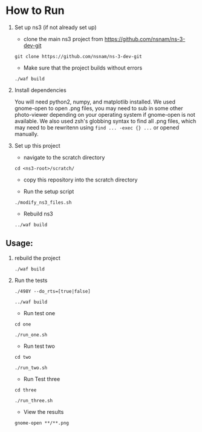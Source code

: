 # How to Run

1. Set up ns3 (if not already set up)

   * clone the main ns3 project from https://github.com/nsnam/ns-3-dev-git

   `git clone https://github.com/nsnam/ns-3-dev-git`

   *  Make sure that the project builds without errors
   
   `./waf build`

2. Install dependencies

   You will need python2, numpy, and matplotlib installed. We used gnome-open to open .png files, you may need to sub in some other photo-viewer depending on your operating system if gnome-open is not available. We also used zsh's globbing syntax to find all .png files, which may need to be rewritenn using ```find ... -exec {} ...``` or opened manually.

3. Set up this project

   * navigate to the scratch directory

   `cd <ns3-root>/scratch/ `

   * copy this repository into the scratch directory

   * Run the setup script
   
   `./modify_ns3_files.sh`

   * Rebuild ns3
   
   `../waf build`
 

## Usage:

1. rebuild the project

   `./waf build`

2. Run the tests

   `./498Y --do_rts=[true|false]`

   `../waf build`

   * Run test one
   
   `cd one`

   `./run_one.sh`

   * Run test two
   
   `cd two`

   `./run_two.sh`

   * Run Test three
   
   `cd three`

   `./run_three.sh`

   * View the results

   `gnome-open **/**.png`
